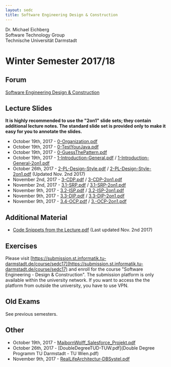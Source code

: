 ```yaml
---
layout: sedc
title: Software Engineering Design & Construction
---
```

Dr. Michael Eichberg  
Software Technology Group  
Technische Universität Darmstadt

# Winter Semester 2017/18

## Forum
[Software Engineering Design & Construction](https://www.fachschaft.informatik.tu-darmstadt.de/forum//viewforum.php?f=234)

## Lecture Slides

**It is highly recommended to use the "2on1" slide sets; they contain additional lecture notes. The standard slide set is provided only to make it easy for you to annotate the slides.**

 * October 19th, 2017 - [0-Organization.pdf](0-Organization.pdf)
 * October 19th, 2017 - [0-TestYourJava.pdf](0-TestYourJava.pdf)  
 * October 19th, 2017 - [0-GuessThePattern.pdf](0-GuessThePattern.pdf)  
 * October 19th, 2017 - [1-Introduction-General.pdf](1-Introduction-General.pdf) /  [1-Introduction-General-2on1.pdf](1-Introduction-General-2on1.pdf) 
 * October 26th, 2017 - [2-PL-Design-Style.pdf](2-PL-Design-Style.pdf) /  [2-PL-Design-Style-2on1.pdf](2-PL-Design-Style-2on1.pdf) (Updated Nov. 2nd 2017)
 * November 2nd, 2017 - [3-CDP.pdf](3-CDP.pdf) /  [3-CDP-2on1.pdf](3-CDP-2on1.pdf)
 * November 2nd, 2017 - [3.1-SRP.pdf](3.1-SRP.pdf) /  [3.1-SRP-2on1.pdf](3.1-SRP-2on1.pdf)
 * November 9th, 2017 - [3.2-ISP.pdf](3.2-ISP.pdf) /  [3.2-ISP-2on1.pdf](3.2-ISP-2on1.pdf)
 * November 9th, 2017 - [3.3-DIP.pdf](3.3-DIP.pdf) /  [3.3-DIP-2on1.pdf](3.3-DIP-2on1.pdf)
 * November 9th, 2017 - [3.4-OCP.pdf](3.4-OCP.pdf) /  [3.-OCP-2on1.pdf](3.4-OCP-2on1.pdf)

## Additional Material
 * [Code Snippets from the Lecture.pdf](Code.pdf) (Last updated Nov. 2nd 2017)

## Exercises
Please visit [https://submission.st.informatik.tu-darmstadt.de/course/sedc17](https://submission.st.informatik.tu-darmstadt.de/course/sedc17) and enroll for the course "Software Engineering - Design & Construction".
The submission platform is only available within the university network.
If you want to access the the platform from outside the university, you have to use VPN.

## Old Exams
See previous semesters.

## Other
 * October 19th, 2017 - [MaibornWolff_Salesforce_Projekt.pdf](MaibornWolff_Salesforce_Projekt.pdf)
 * October 26th, 2017 - [DoubleDegreeTUD-TUW.pdf](Double Degree Programm TU Darmstadt - TU Wien.pdf)
 * November 9th, 2017 - [RealLifeArchitectur-DBSystel.pdf](RealLifeArchitectur-DBSystel.pdf)
